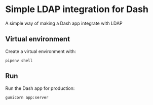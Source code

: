 # Simple LDAP integration for Dash
A simple way of making a Dash app integrate with LDAP

## Virtual environment
Create a virtual environment with:

    pipenv shell

## Run
Run the Dash app for production:

    gunicorn app:server